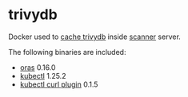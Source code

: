 # trivydb

Docker used to [cache trivydb](https://aquasecurity.github.io/trivy/v0.35/docs/advanced/air-gap/) inside [scanner](https://github.com/kubeops/scanner) server.

The following binaries are included:

- [oras](https://github.com/oras-project/oras) 0.16.0
- [kubectl](https://kubernetes.io/docs/tasks/tools/install-kubectl-linux/) 1.25.2
- [kubectl curl plugin](https://github.com/segmentio/kubectl-curl) 0.1.5
